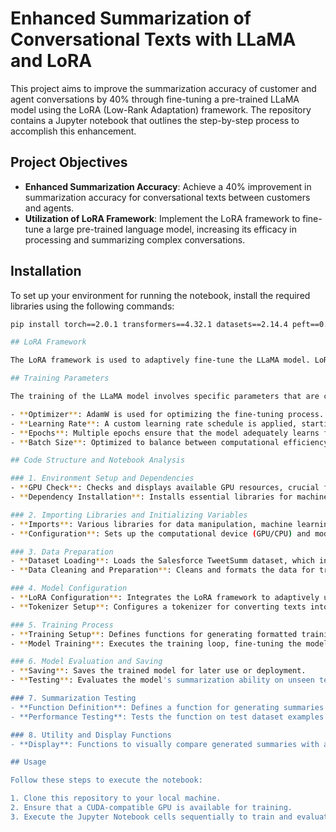 # Enhanced Summarization of Conversational Texts with LLaMA and LoRA

This project aims to improve the summarization accuracy of customer and agent conversations by 40% through fine-tuning a pre-trained LLaMA model using the LoRA (Low-Rank Adaptation) framework. The repository contains a Jupyter notebook that outlines the step-by-step process to accomplish this enhancement.

## Project Objectives

- **Enhanced Summarization Accuracy**: Achieve a 40% improvement in summarization accuracy for conversational texts between customers and agents.
- **Utilization of LoRA Framework**: Implement the LoRA framework to fine-tune a large pre-trained language model, increasing its efficacy in processing and summarizing complex conversations.

## Installation

To set up your environment for running the notebook, install the required libraries using the following commands:

```bash
pip install torch==2.0.1 transformers==4.32.1 datasets==2.14.4 peft==0.5.0 bitsandbytes==0.41.1 trl==0.7.1 accelerate

## LoRA Framework

The LoRA framework is used to adaptively fine-tune the LLaMA model. LoRA allows for efficient training of large language models by introducing low-rank matrices that capture important updates during the fine-tuning process. This method is computationally less intensive and memory efficient, making it ideal for enhancing models where deployment resources are limited.

## Training Parameters

The training of the LLaMA model involves specific parameters that are critical for achieving the desired summarization accuracy:

- **Optimizer**: AdamW is used for optimizing the fine-tuning process.
- **Learning Rate**: A custom learning rate schedule is applied, starting high and gradually decreasing to refine the training as it progresses.
- **Epochs**: Multiple epochs ensure that the model adequately learns from the complex conversational data.
- **Batch Size**: Optimized to balance between computational efficiency and model performance.

## Code Structure and Notebook Analysis

### 1. Environment Setup and Dependencies
- **GPU Check**: Checks and displays available GPU resources, crucial for efficient model training.
- **Dependency Installation**: Installs essential libraries for machine learning and NLP.

### 2. Importing Libraries and Initializing Variables
- **Imports**: Various libraries for data manipulation, machine learning, and model handling.
- **Configuration**: Sets up the computational device (GPU/CPU) and model details.

### 3. Data Preparation
- **Dataset Loading**: Loads the Salesforce TweetSumm dataset, which includes conversational logs and summaries.
- **Data Cleaning and Preparation**: Cleans and formats the data for training using defined functions.

### 4. Model Configuration
- **LoRA Configuration**: Integrates the LoRA framework to adaptively update the model using low-rank matrices.
- **Tokenizer Setup**: Configures a tokenizer for converting texts into model-readable inputs.

### 5. Training Process
- **Training Setup**: Defines functions for generating formatted training prompts.
- **Model Training**: Executes the training loop, fine-tuning the model parameters.

### 6. Model Evaluation and Saving
- **Saving**: Saves the trained model for later use or deployment.
- **Testing**: Evaluates the model's summarization ability on unseen test data.

### 7. Summarization Testing
- **Function Definition**: Defines a function for generating summaries from new inputs.
- **Performance Testing**: Tests the function on test dataset examples to validate model capabilities.

### 8. Utility and Display Functions
- **Display**: Functions to visually compare generated summaries with actual summaries.

## Usage

Follow these steps to execute the notebook:

1. Clone this repository to your local machine.
2. Ensure that a CUDA-compatible GPU is available for training.
3. Execute the Jupyter Notebook cells sequentially to train and evaluate the model.
